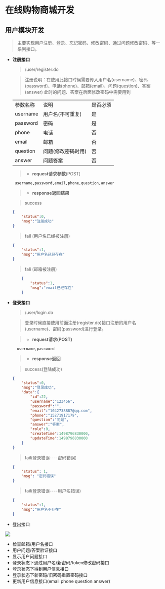
# 在线购物商城开发

## 用户模块开发
>主要实现用户注册、登录、忘记密码、修改密码、通过问题修改密码、等一系列接口。

* **注册接口**

  >/user/register.do
  
  >注册说明：在使用此接口时候需要传入用户名(username)、密码(password)、电话(phone)、邮箱(email)、问题(question)、答案(answer)
  此时的问题、答案在后面修改密码中需要用到
  
  <table>
    <tr>
      <td>参数名称</td>
      <td>说明</td>
      <td>是否必须</td>
    </tr>
    <tr>
      <td>username</td>
      <td>用户名(不可重复)</td>
      <td>是</td>
    </tr>
    <tr>
      <td>password</td>
      <td>密码</td>
      <td>是</td>
    </tr>
    <tr>
      <td>phone</td>
      <td>电话</td>
      <td>否</td>
    </tr>
    <tr>
      <td>email</td>
      <td>邮箱</td>
      <td>否</td>
    </tr>
    <tr>
      <td>question</td>
      <td>问题(修改密码时用)</td>
      <td>否</td>
    </tr>
    <tr>
      <td>answer</td>
      <td>问题答案</td>
      <td>否</td>
    </tr>
  </table>
  
  >* **request请求参数**(POST)
    ```
     username,password,email,phone,question,answer
    ```
        
  >* **response返回结果**
    
  >success
    ```json
    {
        "status":0,
        "msg":"注册成功"
    }
    ```
  >fail (用户名已经被注册)
    ```json
    {
        "status":1,
        "msg":"用户名已经存在"
    }
    ```

  >fali (邮箱被注册)
   
    ```json
        {
            "status":1,
            "msg":"email已经存在"
        }
    ```
    

* **登录接口**

  >/user/login.do
  
  >登录时候直接使用前面注册(register.do)接口注册的用户名(username)、密码(password)进行登录。
  
  >* **request请求(POST)**
  
        username,password
  >* **response返回**
    
  >success(登陆成功)
    
    ```json
    {
        "status":0,
        "msg":"登录成功",
        "data":{
            "id":22,
            "username":"123456",
            "password":"",
            "email":"1042738887@qq.com",
            "phone":"15271917179",
            "question":"问题",
            "answer":"答案",
            "role":0,
            "createTime":1498796830000,
            "updateTime":1498796830000
        }
    }
    ```  
   >fail(登录错误----密码错误)
    ```json
    {
        "status": 1,
        "msg": "密码错误"
    }
    ```
  >fail(登录错误----用户名错误)
    ```json
    {
        "status":1,
        "msg":"用户名不存在"
    }
    ```

   
* 登出接口

![](file:///C:\Users\chencong\Pictures\桌面背景\18931_en_1.jpg)
* 检查邮箱/用户名接口
* 用户问题/答案验证接口
* 显示用户问题接口
* 登录状态下通过用户名/新密码/token修改密码接口
* 登录状态下得到用户信息接口
* 登录状态下新密码/旧密码重置密码接口
* 更新用户信息接口(email phone question answer)

        
